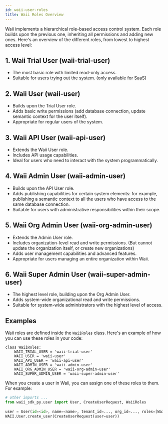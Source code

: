 ```yaml
---
id: waii-user-roles
title: Waii Roles Overview 
---
```


Waii implements a hierarchical role-based access control system. Each role builds upon the previous one, inheriting all permissions and adding new ones. Here's an overview of the different roles, from lowest to highest access level:

## 1. Waii Trial User (waii-trial-user)
- The most basic role with limited read-only access.
- Suitable for users trying out the system. (only available for SaaS)

## 2. Waii User (waii-user)
- Builds upon the Trial User role.
- Adds basic write permissions (add database connection, update semantic context for the user itself).
- Appropriate for regular users of the system.

## 3. Waii API User (waii-api-user)
- Extends the Waii User role.
- Includes API usage capabilities.
- Ideal for users who need to interact with the system programmatically.

## 4. Waii Admin User (waii-admin-user)
- Builds upon the API User role.
- Adds publishing capabilities for certain system elements: for example, publishing a semantic context to all the users who have access to the same database connection.
- Suitable for users with administrative responsibilities within their scope.

## 5. Waii Org Admin User (waii-org-admin-user)
- Extends the Admin User role.
- Includes organization-level read and write permissions. (But cannot update the organization itself, or create new organizations)
- Adds user management capabilities and advanced features.
- Appropriate for users managing an entire organization within Waii.

## 6. Waii Super Admin User (waii-super-admin-user)
- The highest level role, building upon the Org Admin User.
- Adds system-wide organizational read and write permissions.
- Suitable for system-wide administrators with the highest level of access.

## Examples 

Waii roles are defined inside the `WaiiRoles` class. Here's an example of how you can use these roles in your code:

```
class WaiiRoles:
    WAII_TRIAL_USER = 'waii-trial-user'
    WAII_USER = 'waii-user'
    WAII_API_USER = 'waii-api-user'
    WAII_ADMIN_USER = 'waii-admin-user'
    WAII_ORG_ADMIN_USER = 'waii-org-admin-user'
    WAII_SUPER_ADMIN_USER = 'waii-super-admin-user'
```

When you create a user in Waii, you can assign one of these roles to them. For example:

```python
# other imports ...
from waii_sdk_py.user import User, CreateUserRequest, WaiiRoles
    
user = User(id=<id>, name=<name>, tenant_id=..., org_id=..., roles=[WaiiRoles.WAII_USER])
WAII.User.create_user(CreateUserRequest(user=user))
```